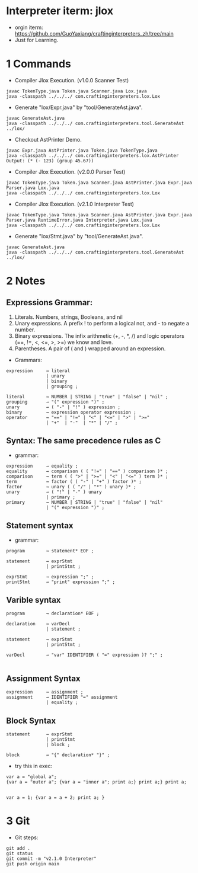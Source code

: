# Interpreter iterm: jlox

- orgin iterm: https://github.com/GuoYaxiang/craftinginterpreters_zh/tree/main
- Just for Learning.


# 1 Commands
- Compiler Jlox Execution. (v1.0.0 Scanner Test)

```
javac TokenType.java Token.java Scanner.java Lox.java
java -classpath ../../../ com.craftinginterpreters.lox.Lox
```

- Generate "lox/Expr.java" by "tool/GenerateAst.java".

```
javac GenerateAst.java
java -classpath ../../../ com.craftinginterpreters.tool.GenerateAst ../lox/
```

- Checkout AstPrinter Demo.

```
javac Expr.java AstPrinter.java Token.java TokenType.java
java -classpath ../../../ com.craftinginterpreters.lox.AstPrinter
Output: (* (- 123) (group 45.67))
```

- Compiler Jlox Execution. (v2.0.0 Parser Test)

```
javac TokenType.java Token.java Scanner.java AstPrinter.java Expr.java Parser.java Lox.java
java -classpath ../../../ com.craftinginterpreters.lox.Lox
```

- Compiler Jlox Execution. (v2.1.0 Interpreter Test)

```
javac TokenType.java Token.java Scanner.java AstPrinter.java Expr.java Parser.java RuntimeError.java Interpreter.java Lox.java
java -classpath ../../../ com.craftinginterpreters.lox.Lox
```

- Generate "lox/Stmt.java" by "tool/GenerateAst.java".

```
javac GenerateAst.java
java -classpath ../../../ com.craftinginterpreters.tool.GenerateAst ../lox/
```

# 2 Notes

## Expressions Grammar:
1. Literals. Numbers, strings, Booleans, and nil
2. Unary expressions. A prefix ! to perform a logical not, and - to negate a number.
3. Binary expressions. The infix arithmetic (+, -, *, /) and logic operators (==, !=, <, <=, >, >=) we know and love.
4. Parentheses. A pair of ( and ) wrapped around an expression.

- Grammars: 

```
expression     → literal
               | unary
               | binary
               | grouping ;

literal        → NUMBER | STRING | "true" | "false" | "nil" ;
grouping       → "(" expression ")" ;
unary          → ( "-" | "!" ) expression ;
binary         → expression operator expression ;
operator       → "==" | "!=" | "<" | "<=" | ">" | ">="
               | "+"  | "-"  | "*" | "/" ;
```

## Syntax: The same precedence rules as C

- grammar: 

```
expression     → equality ;
equality       → comparison ( ( "!=" | "==" ) comparison )* ;
comparison     → term ( ( ">" | ">=" | "<" | "<=" ) term )* ;
term           → factor ( ( "-" | "+" ) factor )* ;
factor         → unary ( ( "/" | "*" ) unary )* ;
unary          → ( "!" | "-" ) unary
               | primary ;
primary        → NUMBER | STRING | "true" | "false" | "nil"
               | "(" expression ")" ;
```


## Statement syntax

- grammar: 


```
program        → statement* EOF ;

statement      → exprStmt
               | printStmt ;

exprStmt       → expression ";" ;
printStmt      → "print" expression ";" ;

```


## Varible syntax

```
program        → declaration* EOF ;

declaration    → varDecl
               | statement ;

statement      → exprStmt
               | printStmt ;

varDecl        → "var" IDENTIFIER ( "=" expression )? ";" ;


```

## Assignment Syntax
```
expression     → assignment ;
assignment     → IDENTIFIER "=" assignment
               | equality ;
```

## Block Syntax

```
statement      → exprStmt
               | printStmt
               | block ;

block          → "{" declaration* "}" ;
```

- try this in exec:
```
var a = "global a";
{var a = "outer a"; {var a = "inner a"; print a;} print a;} print a;


var a = 1; {var a = a + 2; print a; }
```

# 3 Git

- Git steps: 

```
git add .
git status
git commit -m "v2.1.0 Interpreter"
git push origin main
```
